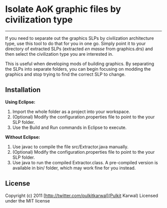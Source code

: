 # Isolate AoK graphic files by civilization type

***

If you need to separate out the graphics SLPs by civilization architecture type, use this tool to do that for you in one go. Simply point it to your directory of extracted SLPs (extracted _en masse_ from graphics.drs) and then select the civilization type you are interested in.

This is useful when developing mods of building graphics. By separating the SLPs into separate folders, you can begin focusing on modding the graphics and stop trying to find the correct SLP to change.

## Installation

**Using Eclipse:**
1. Import the whole folder as a project into your workspace.
2. (Optional) Modify the configuration.properties file to point to the your SLP folder.
3. Use the Build and Run commands in Eclipse to execute.

**Without Eclipse:**
1. Use javac to compile the file src/Extractor.java manually.
2. (Optional) Modify the configuration.properties file to point to the your SLP folder.
3. Use java to run the compiled Extractor.class. A pre-compiled version is available in bin/ folder, which may work fine for you instead.

## License
Copyright (c) 2011 [http://twitter.com/pulkitkarwal](Pulkit Karwal)
Licensed under the MIT license